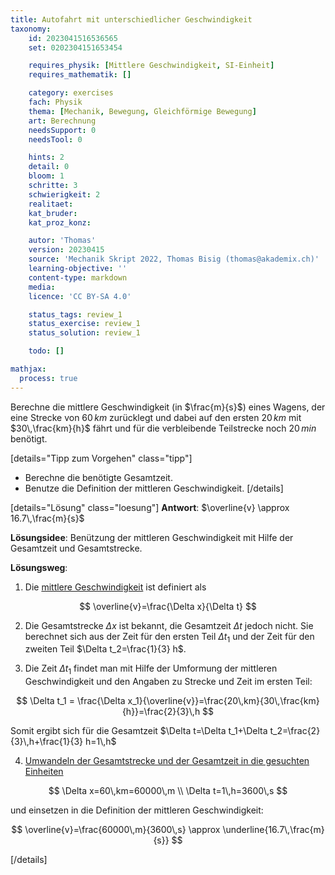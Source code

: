 ```yaml
---
title: Autofahrt mit unterschiedlicher Geschwindigkeit
taxonomy:
	id: 2023041516536565
	set: 0202304151653454

	requires_physik: [Mittlere Geschwindigkeit, SI-Einheit]
	requires_mathematik: []

	category: exercises
	fach: Physik
	thema: [Mechanik, Bewegung, Gleichförmige Bewegung]
	art: Berechnung
	needsSupport: 0
	needsTool: 0

	hints: 2
	detail: 0
	bloom: 1
	schritte: 3
	schwierigkeit: 2
	realitaet: 
	kat_bruder:
	kat_proz_konz: 

	autor: 'Thomas'
	version: 20230415
	source: 'Mechanik Skript 2022, Thomas Bisig (thomas@akademix.ch)'
	learning-objective: ''
	content-type: markdown
	media:
	licence: 'CC BY-SA 4.0'

	status_tags: review_1
	status_exercise: review_1
	status_solution: review_1

	todo: []

mathjax:
  process: true
---
```

Berechne die mittlere Geschwindigkeit (in $\frac{m}{s}$) eines Wagens, der eine Strecke von $60\,km$ zurücklegt und dabei auf den ersten $20\,km$ mit $30\,\frac{km}{h}$ fährt und für die verbleibende Teilstrecke noch $20\,min$ benötigt.  

[details="Tipp zum Vorgehen" class="tipp"]
- Berechne die benötigte Gesamtzeit.
- Benutze die Definition der mittleren Geschwindigkeit.
[/details]

[details="Lösung" class="loesung"]
**Antwort**: $\overline{v} \approx 16.7\,\frac{m}{s}$

**Lösungsidee**: Benützung der mittleren Geschwindigkeit mit Hilfe der Gesamtzeit und Gesamtstrecke.

**Lösungsweg**:

1. Die [mittlere Geschwindigkeit](/konzepte/konzept-1) ist definiert als

$$
\overline{v}=\frac{\Delta x}{\Delta t}
$$

2. Die Gesamtstrecke $\Delta x$ ist bekannt, die Gesamtzeit $\Delta t$ jedoch nicht. Sie berechnet sich aus der Zeit für den ersten Teil $\Delta t_1$ und der Zeit für den zweiten Teil $\Delta t_2=\frac{1}{3} h$.

3. Die Zeit $\Delta t_1$ findet man mit Hilfe der Umformung der mittleren Geschwindigkeit und den Angaben zu Strecke und Zeit im ersten Teil:

$$
\Delta t_1 = \frac{\Delta x_1}{\overline{v}}=\frac{20\,km}{30\,\frac{km}{h}}=\frac{2}{3}\,h
$$

Somit ergibt sich für die Gesamtzeit $\Delta t=\Delta t_1+\Delta t_2=\frac{2}{3}\,h+\frac{1}{3} h=1\,h$

4. [Umwandeln der Gesamtstrecke und der Gesamtzeit in die gesuchten Einheiten](/konzepte/konzept-1)

$$
\Delta x=60\,km=60000\,m \\
\Delta t=1\,h=3600\,s
$$

und einsetzen in die Definition der mittleren Geschwindigkeit:

$$
\overline{v}=\frac{60000\,m}{3600\,s} \approx \underline{16.7\,\frac{m}{s}}
$$

[/details]